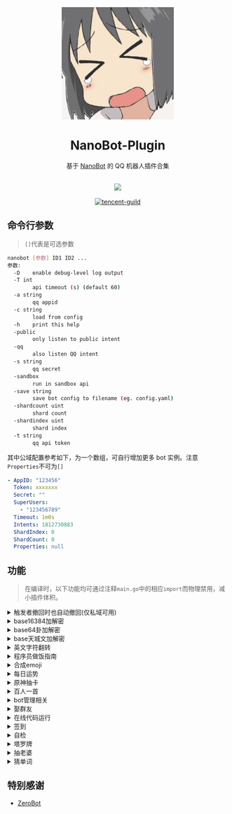 <div align="center">
  <img src=".github/nano.jpeg" alt="东云名乃" width = "256">
  <br>

  <h1>NanoBot-Plugin</h1>
  基于 <a href="https://github.com/fumiama/NanoBot">NanoBot</a> 的 QQ 机器人插件合集<br><br>

  <img src="https://counter.seku.su/cmoe?name=NanoBot&theme=r34" /><br>

  [![tencent-guild](https://img.shields.io/badge/%E9%A2%91%E9%81%93-Zer0BotPlugin-yellow?style=flat-square&logo=tencent-qq)](https://pd.qq.com/s/fjkx81mnr)

</div>

## 命令行参数
> `[]`代表是可选参数
```bash
nanobot [参数] ID1 ID2 ...
参数:
  -D    enable debug-level log output
  -T int
        api timeout (s) (default 60)
  -a string
        qq appid
  -c string
        load from config
  -h    print this help
  -public
        only listen to public intent
  -qq
        also listen QQ intent
  -s string
        qq secret
  -sandbox
        run in sandbox api
  -save string
        save bot config to filename (eg. config.yaml)
  -shardcount uint
        shard count
  -shardindex uint
        shard index
  -t string
        qq api token
```

其中公域配置参考如下，为一个数组，可自行增加更多 bot 实例。注意`Properties`不可为`[]`
```yaml
- AppID: "123456"
  Token: xxxxxxx
  Secret: ""
  SuperUsers:
    - "123456789"
  Timeout: 1m0s
  Intents: 1812730883
  ShardIndex: 0
  ShardCount: 0
  Properties: null
```

## 功能
> 在编译时，以下功能均可通过注释`main.go`中的相应`import`而物理禁用，减小插件体积。

<details>
  <summary>触发者撤回时也自动撤回(仅私域可用)</summary>

  `import _ "github.com/FloatTech/NanoBot-Plugin/plugin/autowithdraw"`

  - [x] 撤回一条消息

</details>

<details>
  <summary>base16384加解密</summary>

  `import _ "github.com/FloatTech/NanoBot-Plugin/plugin/b14"`

  - [x] 加密xxx

  - [x] 解密xxx

  - [x] 用yyy加密xxx

  - [x] 用yyy解密xxx

</details>

<details>
  <summary>base64卦加解密</summary>

  `import _ "github.com/FloatTech/NanoBot-Plugin/plugin/base64gua"`

  - [x] 六十四卦加密xxx

  - [x] 六十四卦解密xxx

  - [x] 六十四卦用yyy加密xxx

  - [x] 六十四卦用yyy解密xxx

</details>

<details>
  <summary>base天城文加解密</summary>

  `import _ "github.com/FloatTech/NanoBot-Plugin/plugin/baseamasiro"`

  - [x] 天城文加密xxx

  - [x] 天城文解密xxx

  - [x] 天城文用yyy加密xxx

  - [x] 天城文用yyy解密xxx

</details>

<details>
  <summary>英文字符翻转</summary>

  `import _ "github.com/FloatTech/NanoBot-Plugin/plugin/chrev"`

  - [x] 翻转 I love you

</details>

<details>
  <summary>程序员做饭指南</summary>

  `import _ "github.com/FloatTech/NanoBot-Plugin/plugin/dish"`

  - [x] 怎么做[xxx] | 烹饪[xxx]
  
  - [x] 随机菜谱 | 随便做点菜

</details>

<details>
  <summary>合成emoji</summary>

  `import _ "github.com/FloatTech/NanoBot-Plugin/plugin/emojimix"`

  - [x] [emoji][emoji]

</details>

<details>
  <summary>每日运势</summary>

  `import _ "github.com/FloatTech/NanoBot-Plugin/plugin/fortune"`

  - [x] 运势 | 抽签

  - [x] 设置底图[车万 DC4 爱因斯坦 星空列车 樱云之恋 富婆妹 李清歌 公主连结 原神 明日方舟 碧蓝航线 碧蓝幻想 战双 阴阳师 赛马娘 东方归言录 奇异恩典 夏日口袋 ASoul]

</details>

<details>
  <summary>原神抽卡</summary>

  `import _ "github.com/FloatTech/NanoBot-Plugin/plugin/genshin"`

  - [x] 切换原神卡池

  - [x] 原神十连

</details>

<details>
  <summary>百人一首</summary>

  `import _ "github.com/FloatTech/NanoBot-Plugin/plugin/hyaku"`

  - [x] 百人一首

  - [x] 百人一首之n

</details>

<details>
  <summary>bot管理相关</summary>

  `import _ "github.com/FloatTech/NanoBot-Plugin/plugin/manager"`

  - [x] /exposeid @user1 @user2

</details>

<details>
  <summary>娶群友</summary>

  `import _ "github.com/FloatTech/NanoBot-Plugin/plugin/qqwife"`

  - [x] 娶群友

  - [x] 群老婆列表
 
  - [x] (娶|嫁)@对方QQ
 
  - [x] 牛@对方QQ
 
  - [x] 闹离婚
 
  - [x] 买礼物给@对方QQ
 
  - [x] 做媒 @攻方QQ @受方QQ
 
  - [x] 查好感度@对方QQ
 
  - [x] 好感度列表
 
  - [x] [允许|禁止]自由恋爱
 
  - [x] [允许|禁止]牛头人
 
  - [x] 设置CD为xx小时    →(默认12小时)

</details>

<details>
  <summary>在线代码运行</summary>

  `import _ "github.com/FloatTech/NanoBot-Plugin/plugin/runcode"`

  - [x] >runcode [language] help

  - [x] >runcode [language] [code block]

  - [x] >runcoderaw [language] [code block]

</details>

<details>
  <summary>签到</summary>

  `import _ "github.com/FloatTech/NanoBot-Plugin/plugin/score"`

  - [x] 签到

  - [x] 获得签到背景

  - [x] 查看等级排名

</details>

<details>
  <summary>自检</summary>

  `import _ "github.com/FloatTech/NanoBot-Plugin/plugin/status"`

  - [x] [检查身体 | 自检 | 启动自检 | 系统状态]

</details>

<details>
  <summary>塔罗牌</summary>

  `import _ "github.com/FloatTech/NanoBot-Plugin/plugin/tarot"`

  - [x] 抽[塔罗牌|大阿卡纳|小阿卡纳]

  - [x] 解塔罗牌[牌名]

</details>

<details>
  <summary>抽老婆</summary>

  `import _ "github.com/FloatTech/NanoBot-Plugin/plugin/wife"`

  - [x] 抽老婆

</details>

<details>
  <summary>猜单词</summary>

  `import _ "github.com/FloatTech/NanoBot-Plugin/plugin/wordle"`

  - [x] 个人猜单词

  - [x] 团队猜单词

  - [x] 团队六阶猜单词

  - [x] 团队七阶猜单词

</details>


## 特别感谢

- [ZeroBot](https://github.com/wdvxdr1123/ZeroBot)
